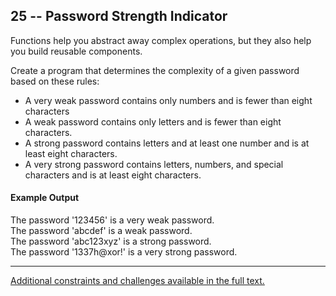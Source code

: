 ## 25 -- Password Strength Indicator
Functions help you abstract away complex operations,
but they also help you build reusable components.

Create a program that determines the complexity of a
given password based on these rules:

- A very weak password contains only numbers and is
fewer than eight characters
- A weak password contains only letters and is fewer
than eight characters.
- A strong password contains letters and at least one
number and is at least eight characters.
- A very strong password contains letters, numbers,
and special characters and is at least eight
characters.


#### Example Output
The password '123456' is a very weak password.  
The password 'abcdef' is a weak password.  
The password 'abc123xyz' is a strong password.  
The password '1337h@xor!' is a very strong password.

***
[Additional constraints and challenges available in the full text.](https://www.amazon.com/Exercises-Programmers-Challenges-Develop-Coding/dp/1680501224)
